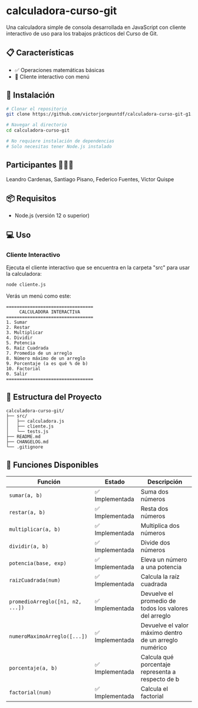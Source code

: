 # calculadora-curso-git
Una calculadora simple de consola desarrollada en JavaScript con cliente interactivo de uso para los trabajos prácticos del Curso de Git.

## 📋 Características

- ✅ Operaciones matemáticas básicas
- 🔄 Cliente interactivo con menú

## 🚀 Instalación

```bash
# Clonar el repositorio
git clone https://github.com/victorjorgeuntdf/calculadora-curso-git-g1.git

# Navegar al directorio
cd calculadora-curso-git

# No requiere instalación de dependencias
# Solo necesitas tener Node.js instalado
```

## Participantes 👨🏻‍💻
Leandro Cardenas, Santiago Pisano, Federico Fuentes, Víctor Quispe

## 📦 Requisitos

- Node.js (versión 12 o superior)

## 💻 Uso

### Cliente Interactivo

Ejecuta el cliente interactivo que se encuentra en la carpeta "src" para usar la calculadora:

```bash
node cliente.js
```

Verás un menú como este:

```
=================================
     CALCULADORA INTERACTIVA     
=================================
1. Sumar
2. Restar
3. Multiplicar
4. Dividir
5. Potencia
6. Raíz Cuadrada
7. Promedio de un arreglo
8. Número máximo de un arreglo
9. Porcentaje (a es qué % de b)
10. Factorial
0. Salir
=================================
```

## 📂 Estructura del Proyecto

```
calculadora-curso-git/
├── src/
│   ├── calculadora.js
│   ├── cliente.js
│   └── tests.js
├── README.md
├── CHANGELOG.md
└── .gitignore
```

## 🔧 Funciones Disponibles

| Función | Estado | Descripción |
|---------|--------|-------------|
| `sumar(a, b)` | ✅ Implementada | Suma dos números |
| `restar(a, b)` | ✅ Implementada | Resta dos números |
| `multiplicar(a, b)` | ✅ Implementada | Multiplica dos números |
| `dividir(a, b)` | ✅ Implementada | Divide dos números |
| `potencia(base, exp)` | ✅ Implementada | Eleva un número a una potencia |
| `raizCuadrada(num)` | ✅ Implementada | Calcula la raíz cuadrada |
| `promedioArreglo([n1, n2, ...])` | ✅ Implementada | Devuelve el promedio de todos los valores del arreglo |
| `numeroMaximoArreglo([...])` | ✅ Implementada | Devuelve el valor máximo dentro de un arreglo numérico |
| `porcentaje(a, b)` | ✅ Implementada | Calcula qué porcentaje representa a respecto de b |
| `factorial(num)` | ✅ Implementada | Calcula el factorial |